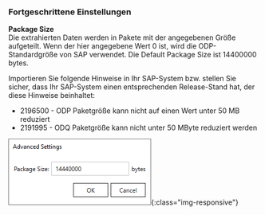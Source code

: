### Fortgeschrittene Einstellungen

**Package Size**<br>
Die extrahierten Daten werden in Pakete mit der angegebenen Größe aufgeteilt.
Wenn der hier angegebene Wert 0 ist, wird die ODP-Standardgröße von SAP verwendet.
Die Default Package Size ist 14400000 bytes.

Importieren Sie folgende Hinweise in Ihr SAP-System bzw. stellen Sie sicher, dass Ihr SAP-System einen entsprechenden Release-Stand hat, der diese Hinweise beinhaltet: <br>
- 2196500 - ODP Paketgröße kann nicht auf einen Wert unter 50 MB reduziert<br>
- 2191995 - ODQ Paketgröße kann nicht unter 50 MByte reduziert werden <br>

![ODP Advanced Settings](/img/content/odp/advanced-settings.png){:class="img-responsive"}

